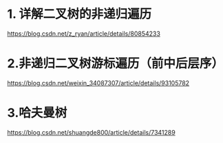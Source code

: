 # 1. 详解二叉树的非递归遍历

https://blog.csdn.net/z_ryan/article/details/80854233



# 2.非递归二叉树游标遍历（前中后层序）

https://blog.csdn.net/weixin_34087307/article/details/93105782

# 3.哈夫曼树

https://blog.csdn.net/shuangde800/article/details/7341289
